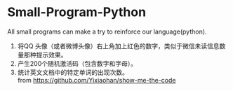 # Small-Program-Python
All small programs can make a try to reinforce our language(python).  
1. 将QQ 头像（或者微博头像）右上角加上红色的数字，类似于微信未读信息数量那种提示效果。  
2. 产生200个随机激活码（包含数字和字母）。  
3. 统计英文文档中的特定单词的出现次数。  
  from https://github.com/Yixiaohan/show-me-the-code

